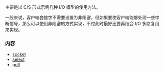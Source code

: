 
主要是以 C/S 形式示例几种 I/O 模型的使用方法。

一般来说，客户端套接字不需要设置为非阻塞，但如果要使客户端能够处理一些中断信号，那么可以使用非阻塞的方式实现，不过此时最好还要再结合 I/O 多路复用来实现。

### 内容

* [socket](01_socket)
* [select](02_select)
* [poll](03_poll)
